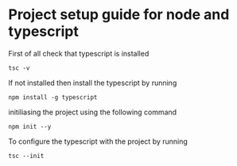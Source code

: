 # Project setup guide for node and typescript

First of all check that typescript is installed

```
tsc -v

```
If not installed then install the typescript by running

```
npm install -g typescript

```

initiliasing the project using the following command

```
npm init --y

```
To configure the typescript with the project by running

```
tsc --init

```

